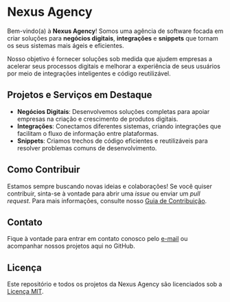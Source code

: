 # Nexus Agency

Bem-vindo(a) à **Nexus Agency**! Somos uma agência de software focada em criar soluções para **negócios digitais**, **integrações** e **snippets** que tornam os seus sistemas mais ágeis e eficientes.

Nosso objetivo é fornecer soluções sob medida que ajudem empresas a acelerar seus processos digitais e melhorar a experiência de seus usuários por meio de integrações inteligentes e código reutilizável.

## Projetos e Serviços em Destaque

- **Negócios Digitais**: Desenvolvemos soluções completas para apoiar empresas na criação e crescimento de produtos digitais.
- **Integrações**: Conectamos diferentes sistemas, criando integrações que facilitam o fluxo de informação entre plataformas.
- **Snippets**: Criamos trechos de código eficientes e reutilizáveis para resolver problemas comuns de desenvolvimento.

## Como Contribuir

Estamos sempre buscando novas ideias e colaborações! Se você quiser contribuir, sinta-se à vontade para abrir uma *issue* ou enviar um *pull request*. Para mais informações, consulte nosso [Guia de Contribuição](#).

## Contato

Fique à vontade para entrar em contato conosco pelo [e-mail](mailto:contato@nexusagency.com) ou acompanhar nossos projetos aqui no GitHub.

## Licença

Este repositório e todos os projetos da Nexus Agency são licenciados sob a [Licença MIT](#).

